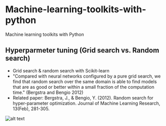 # Machine-learning-toolkits-with-python
Machine learning toolkits with Python

## Hyperparmeter tuning (Grid search vs. Random search)

- Grid search & random search with Scikit-learn
- "Compared with neural networks configured by a pure grid search, we find that random search over the same domain is able to find models that are as good or better within a small fraction of the computation time." (Bergstra and Bengio 2012)
- Related paper: Bergstra, J., & Bengio, Y. (2012). Random search for hyper-parameter optimization. Journal of Machine Learning Research, 13(Feb), 281-305.

![alt text](https://cdn-images-1.medium.com/max/1600/1*ZTlQm_WRcrNqL-nLnx6GJA.png)
